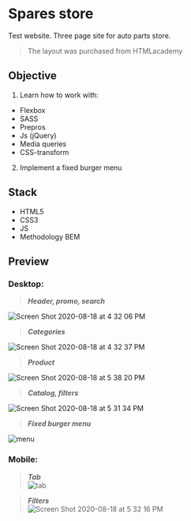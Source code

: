 # Spares store

Test website. Three page site for auto parts store.
>The layout was purchased from HTMLacademy

## Objective 

1. Learn how to work with:
  - Flexbox
  - SASS
  - Prepros
  - Js (jQuery)
  - Media queries
  - CSS-transform
  
   
2. Implement a fixed burger menu



## Stack 

- HTML5
- CSS3
- JS
- Methodology BEM



## Preview



### **Desktop**:

   >***Header, promo, search***

![Screen Shot 2020-08-18 at 4 32 06 PM](https://user-images.githubusercontent.com/55539864/90522267-2c112b00-e174-11ea-9343-7f8aee8485ab.png)  




   >***Categories***
   
![Screen Shot 2020-08-18 at 4 32 37 PM](https://user-images.githubusercontent.com/55539864/90522273-2ddaee80-e174-11ea-8834-8fff8214945d.png)

   >***Product***
   
   ![Screen Shot 2020-08-18 at 5 38 20 PM](https://user-images.githubusercontent.com/55539864/90526990-b60fc280-e179-11ea-9a22-1b6d3d0b7e2a.png)
   
   >***Catalog, filters***  
   
   ![Screen Shot 2020-08-18 at 5 31 34 PM](https://user-images.githubusercontent.com/55539864/90527017-bdcf6700-e179-11ea-96cd-cad498704ce1.png)

   >***Fixed burger menu***
   
![menu](https://user-images.githubusercontent.com/55539864/90521288-0e8f9180-e173-11ea-8635-ab31167ab7ac.gif)




### **Mobile**: 
   >***Tab***    
![tab](https://user-images.githubusercontent.com/55539864/90524476-c5d9d780-e176-11ea-867f-74de8934f174.gif)

  >***Filters***   
![Screen Shot 2020-08-18 at 5 32 16 PM](https://user-images.githubusercontent.com/55539864/90526969-b14b0e80-e179-11ea-873a-dff3bbc5850b.png)
